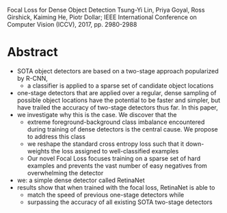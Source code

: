 Focal Loss for Dense Object Detection
Tsung-Yi Lin, Priya Goyal, Ross Girshick, Kaiming He, Piotr Dollar;
IEEE International Conference on Computer Vision (ICCV), 2017, pp.  2980-2988

# Abstract

* SOTA object detectors are based on a two-stage approach popularized by R-CNN,
  * a classifier is applied to a sparse set of candidate object locations
* one-stage detectors that are applied over a regular, dense sampling of
  possible object locations have the potential to be faster and simpler, but
  have trailed the accuracy of two-stage detectors thus far. In this paper,
* we investigate why this is the case. We discover that the
  * extreme foreground-background class imbalance encountered during training
    of dense detectors is the central cause. We propose to address this class
  * we reshape the standard cross entropy loss such that it
    down-weights the loss assigned to well-classified examples
  * Our novel Focal Loss focuses training on a sparse set of hard examples and
    prevents the vast number of easy negatives from overwhelming the detector
* we: a simple dense detector called RetinaNet
* results show that when trained with the focal loss, RetinaNet is able to
  * match the speed of previous one-stage detectors while
  * surpassing the accuracy of all existing SOTA two-stage detectors
